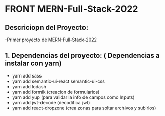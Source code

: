 # **FRONT MERN-Full-Stack-2022**

## **Descriciopn del Proyecto:**

-Primer proyecto de MERN-Full-Stack-2022

## **1. Dependencias del proyecto:** ( Dependencias a instalar con yarn)

- yarn add sass
- yarn add semantic-ui-react semantic-ui-css
- yarn add lodash 
- yarn add formik (creacion de formularios)
- yarn add yup (para validar la info de campos como Inputs)
- yarn add jwt-decode (decodifica jwt)
- yarn add react-dropzone (crea zonas para soltar archivos y subirlos)
